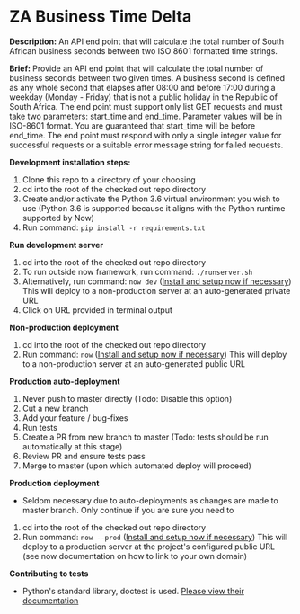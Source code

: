 # ZA Business Time Delta

**Description:**
An API end point that will calculate the total number of South African business seconds between two ISO 8601 formatted
time strings.

**Brief:**
Provide an API end point that will calculate the total number of business seconds between two given times. A business
second is defined as any whole second that elapses after 08:00 and before 17:00 during a weekday (Monday - Friday) that
is not a public holiday in the Republic of South Africa. The end point must support only list GET requests and must take
two parameters: start_time and end_time. Parameter values will be in ISO-8601 format. You are guaranteed that start_time
will be before end_time. The end point must respond with only a single integer value for successful requests or a
suitable error message string for failed requests.

**Development installation steps:**
1. Clone this repo to a directory of your choosing
1. cd into the root of the checked out repo directory
1. Create and/or activate the Python 3.6 virtual environment you wish to use (Python 3.6 is supported because it aligns
   with the Python runtime supported by Now)
1. Run command: `pip install -r requirements.txt`

**Run development server**
1. cd into the root of the checked out repo directory
1. To run outside now framework, run command: `./runserver.sh`
1. Alternatively, run command: `now dev` ([Install and setup now if necessary](https://zeit.co/download))
   This will deploy to a non-production server at an auto-generated private URL
1. Click on URL provided in terminal output

**Non-production deployment**
1. cd into the root of the checked out repo directory
1. Run command: `now` ([Install and setup now if necessary](https://zeit.co/download))
   This will deploy to a non-production server at an auto-generated public URL

**Production auto-deployment**
1. Never push to master directly (Todo: Disable this option)
1. Cut a new branch
1. Add your feature / bug-fixes
1. Run tests
1. Create a PR from new branch to master (Todo: tests should be run automatically at this stage)
1. Review PR and ensure tests pass
1. Merge to master (upon which automated deploy will proceed)

**Production deployment**
- Seldom necessary due to auto-deployments as changes are made to master branch. Only continue if you are sure you need to
1. cd into the root of the checked out repo directory
1. Run command: `now --prod` ([Install and setup now if necessary](https://zeit.co/download))
   This will deploy to a production server at the project's configured public URL (see now documentation on how to link to your own domain)

**Contributing to tests**
- Python's standard library, doctest is used. [Please view their documentation](https://docs.python.org/3.6/library/doctest.html)
